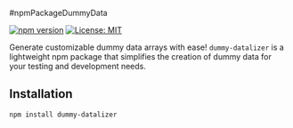 #npmPackageDummyData

[![npm version](https://badge.fury.io/js/dummy-datalizer.svg)](https://www.npmjs.com/package/dummy-datalizer)
[![License: MIT](https://img.shields.io/badge/License-MIT-yellow.svg)](https://opensource.org/licenses/MIT)

Generate customizable dummy data arrays with ease! `dummy-datalizer` is a lightweight npm package that simplifies the creation of dummy data for your testing and development needs.

## Installation

```bash
npm install dummy-datalizer


